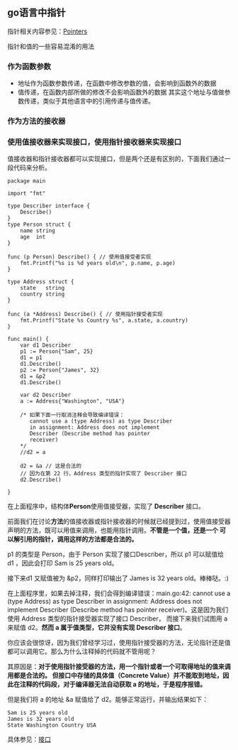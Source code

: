 ## go语言中指针
指针相关内容参见：[Pointers](https://github.com/studygolang/GCTT/blob/master/published/tech/20171117-Golang-tutorial-series/15-Pointers.md)

指针和值的一些容易混淆的用法
### 作为函数参数
* 地址作为函数参数传递，在函数中修改参数的值，会影响到函数外的数据
* 值传递，在函数内部所做的修改不会影响函数外的数据
其实这个地址与值做参数传递，类似于其他语言中的引用传递与值传递。
### 作为方法的接收器
### 使用值接收器来实现接口，使用指针接收器来实现接口
值接收器和指针接收器都可以实现接口，但是两个还是有区别的，下面我们通过一段代码来分析。
```
package main

import "fmt"

type Describer interface {  
    Describe()
}
type Person struct {  
    name string
    age  int
}

func (p Person) Describe() { // 使用值接受者实现  
    fmt.Printf("%s is %d years old\n", p.name, p.age)
}

type Address struct {
    state   string
    country string
}

func (a *Address) Describe() { // 使用指针接受者实现
    fmt.Printf("State %s Country %s", a.state, a.country)
}

func main() {  
    var d1 Describer
    p1 := Person{"Sam", 25}
    d1 = p1
    d1.Describe()
    p2 := Person{"James", 32}
    d1 = &p2
    d1.Describe()

    var d2 Describer
    a := Address{"Washington", "USA"}

    /* 如果下面一行取消注释会导致编译错误：
       cannot use a (type Address) as type Describer
       in assignment: Address does not implement
       Describer (Describe method has pointer
       receiver)
    */
    //d2 = a

    d2 = &a // 这是合法的
    // 因为在第 22 行，Address 类型的指针实现了 Describer 接口
    d2.Describe()

}
```
在上面程序中，结构体**Person**使用值接受器，实现了 **Describer** 接口。

前面我们在讨论**方法**的值接收器或指针接收器的时候就已经提到过，使用值接受器声明的方法，既可以用值来调用，也能用指针调用。**不管是一个值，还是一个
可以解引用的指针，调用这样的方法都是合法的。**

p1 的类型是 Person，由于 Person 实现了接口Describer，所以 p1 可以赋值给 d1 ，因此会打印 Sam is 25 years old。

接下来d1 又赋值被为 &p2，同样打印输出了 James is 32 years old。棒棒哒。:)

在上面程序里，如果去掉注释，我们会得到编译错误：main.go:42: cannot use a (type Address) as type Describer in assignment: Address does 
not implement Describer (Describe method has pointer receiver)。这是因为我们使用 Address 类型的指针接受器实现了接口 Describer，
而接下来我们试图用 a 来赋值 d2。**然而 a 属于值类型，它并没有实现 Describer 接口**。

你应该会很惊讶，因为我们曾经学习过，使用指针接受器的方法，无论指针还是值都可以调用它。那么为什么注释掉的代码就不管用呢？

其原因是：**对于使用指针接受器的方法，用一个指针或者一个可取得地址的值来调用都是合法的。
但接口中存储的具体值（Concrete Value）并不能取到地址，因此在注释的代码段，对于编译器无法自动获取 a 的地址，于是程序报错。**

但是我们将 a 的地址 &a 赋值给了 d2。能够正常运行，并输出结果如下：
```
Sam is 25 years old  
James is 32 years old  
State Washington Country USA
```
具体参见：[接口](https://github.com/studygolang/GCTT/blob/master/published/tech/20171117-Golang-tutorial-series/19-Interfaces-II.md)
